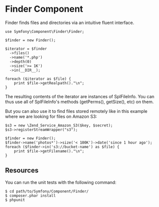 Finder Component
================

Finder finds files and directories via an intuitive fluent interface.

    use Symfony\Component\Finder\Finder;

    $finder = new Finder();

    $iterator = $finder
      ->files()
      ->name('*.php')
      ->depth(0)
      ->size('>= 1K')
      ->in(__DIR__);

    foreach ($iterator as $file) {
        print $file->getRealpath()."\n";
    }

The resulting contents of the iterator are instances of SplFileInfo. You can 
thus use all of SplFileInfo's methods (getPerms(), getSize(), etc) on them.

But you can also use it to find files stored remotely like in this example where
we are looking for files on Amazon S3:

    $s3 = new \Zend_Service_Amazon_S3($key, $secret);
    $s3->registerStreamWrapper("s3");

    $finder = new Finder();
    $finder->name('photos*')->size('< 100K')->date('since 1 hour ago');
    foreach ($finder->in('s3://bucket-name') as $file) {
        print $file->getFilename()."\n";
    }

Resources
---------

You can run the unit tests with the following command:

    $ cd path/to/Symfony/Component/Finder/
    $ composer.phar install
    $ phpunit

